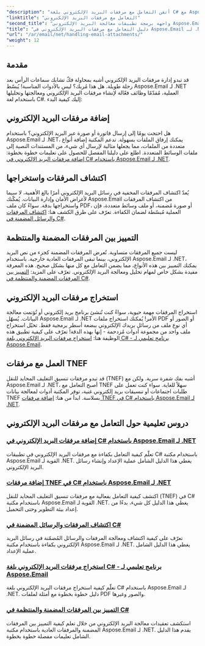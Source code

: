 ```yaml
---
"description": "أتقن التعامل مع مرفقات البريد الإلكتروني بلغة C# مع Aspose.Email لـ .NET. استكشف كيفية إضافة المرفقات وكشفها واستخراجها وتمييزها من خلال أدلة خطوة بخطوة."
"linktitle": "التعامل مع مرفقات البريد الإلكتروني"
"second_title": "واجهة برمجة تطبيقات معالجة البريد الإلكتروني Aspose.Email .NET"
"title": "دليل التعامل مع مرفقات البريد الإلكتروني في Aspose.Email لـ .NET"
"url": "/ar/email/net/handling-email-attachments/"
"weight": 12
---
```


## مقدمة

قد تبدو إدارة مرفقات البريد الإلكتروني أشبه بمحاولة فكّ تشابك سماعات الرأس بعد رحلة طويلة. هل هذا مُربك؟ ليس بالأدوات المناسبة! يُبسّط Aspose.Email لـ .NET العملية، مُقدّمًا وظائف فعّالة لإنشاء مرفقات البريد الإلكتروني ومعالجتها وتحليلها باستخدام لغة C#. إليك كيفية البدء:  

## إضافة مرفقات البريد الإلكتروني  

هل احتجت يومًا إلى إرسال فاتورة أو صورة عبر البريد الإلكتروني؟ باستخدام Aspose.Email لـ .NET، يمكنك إرفاق الملفات بسهولة. تدعم المكتبة إضافة أنواع متعددة من الملفات، مما يجعلها مثالية لإرسال أي شيء، من المستندات النصية إلى ملفات الوسائط المتعددة. اطلع على دليلنا المفصل للحصول على تعليمات خطوة بخطوة: [إضافة مرفقات البريد الإلكتروني في C# باستخدام Aspose.Email لـ .NET](./add-email-attachments-in-csharp/).  

## اكتشاف المرفقات واستخراجها  

يُعدّ اكتشاف المرفقات المخفية في رسائل البريد الإلكتروني أمرًا بالغ الأهمية، لا سيما لأغراض الأمان وإدارة البيانات. يُمكّنك Aspose.Email من اكتشاف المرفقات واستخراجها بدقة. سواءً كان ملف PDF، أو صورة مُضمنة، أو ملف وسائط متعددة، فإن العملية مُبسّطة لضمان الكفاءة. تعرّف على طرق الكشف هنا: [اكتشاف المرفقات والرسائل المضمنة في C#](./detecting-attachment-and-embedded-message-in-csharp/).  

## التمييز بين المرفقات المضمنة والمنتظمة  

ليست جميع المرفقات متساوية. تُعرض المرفقات المضمنة كجزء من نص البريد الإلكتروني، بينما تبقى المرفقات العادية خارجية. باستخدام Aspose.Email لـ .NET، يمكنك التمييز بين هذه الأنواع، مما يضمن التعامل مع كل منها بشكل صحيح. هذه المعرفة مفيدة بشكل خاص لمهام تحليل ومعالجة البريد الإلكتروني. تعرّف على المزيد: [التمييز بين المرفقات المضمنة والمنتظمة في C#](./distinguishing-inline-and-regular-attachments-in-csharp/).  

## استخراج مرفقات البريد الإلكتروني  

استخراج المرفقات مهمة حيوية، سواءً كنت تُنشئ برنامج بريد إلكتروني أو تُؤتمت معالجة البيانات. يُسهّل Aspose.Email لـ .NET الأمر! يُمكنك استخراج ملفات PDF أو الصور أو أي نوع ملف من رسائل بريدك الإلكتروني ببضعة أسطر برمجية فقط. تخيّل استخراج ملف واحد من مجموعة أدوات مُزدحمة - إنها بهذه الدقة! تعرّف على كيفية تطبيق هذه الوظيفة هنا: [استخراج مرفقات البريد الإلكتروني بلغة C# - برنامج تعليمي لـ Aspose.Email](./extract-email-attachments-in-csharp/).  

## العمل مع مرفقات TNEF  

قد تبدو مرفقات تنسيق التغليف المحايد للنقل (TNEF) أشبه بفك شفرة سرية. ولكن مع Aspose.Email لـ .NET، أصبح التعامل مع TNEF سهلاً للغاية. سواء كنت تعمل على طلبات اجتماعات أو تنسيقات بريد إلكتروني غنية، توفر المكتبة أدوات لمعالجة بيانات TNEF بسلاسة. ابدأ من هنا: [إضافة مرفقات TNEF في C# باستخدام Aspose.Email لـ .NET](./add-tnef-attachments-in-csharp/).  

## دروس تعليمية حول التعامل مع مرفقات البريد الإلكتروني
### [إضافة مرفقات البريد الإلكتروني في C# باستخدام Aspose.Email لـ .NET](./add-email-attachments-in-csharp/)
تعلّم كيفية التعامل بكفاءة مع مرفقات البريد الإلكتروني في تطبيقات C# باستخدام مكتبة Aspose.Email القوية لـ .NET. يغطي هذا الدليل الشامل عملية الإعداد وإنشاء رسائل البريد الإلكتروني.
### [إضافة مرفقات TNEF في C# باستخدام Aspose.Email لـ .NET](./add-tnef-attachments-in-csharp/)
اكتشف كيفية التعامل بفعالية مع مرفقات تنسيق التغليف المحايد للنقل (TNEF) في C# باستخدام مكتبة Aspose.Email القوية لـ .NET. يغطي هذا الدليل كل شيء، بدءًا من إعداد بيئة التطوير وحتى التحميل.
### [اكتشاف المرفقات والرسائل المضمنة في C#](./detecting-attachment-and-embedded-message-in-csharp/)
تعرّف على كيفية اكتشاف ومعالجة المرفقات والرسائل المُضمّنة في رسائل البريد الإلكتروني بكفاءة باستخدام مكتبة Aspose.Email لـ .NET. يغطي هذا الدليل الشامل عملية الإعداد.
### [استخراج مرفقات البريد الإلكتروني بلغة C# - برنامج تعليمي لـ Aspose.Email](./extract-email-attachments-in-csharp/)
تعلّم كيفية استخراج مرفقات البريد الإلكتروني بلغة C# باستخدام Aspose.Email لـ .NET. دليل خطوة بخطوة مع أمثلة لملفات PDF والصور وغيرها.
### [التمييز بين المرفقات المضمنة والمنتظمة في C#](./distinguishing-inline-and-regular-attachments-in-csharp/)
استكشف تعقيدات معالجة البريد الإلكتروني من خلال تعلم كيفية التمييز بين المرفقات المضمنة والمرفقات العادية باستخدام مكتبة Aspose.Email لـ .NET. يقدم هذا الدليل الشامل تعليمات مفصلة خطوة بخطوة.